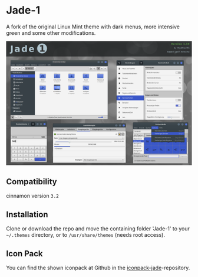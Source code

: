 # Jade-1
A fork of the original Linux Mint theme with dark menus, more intensive green and some other modifications. 

![alt tag](https://github.com/madmaxms/theme-jade-1/blob/red/screenshot.png)

## Compatibility
cinnamon version `3.2`

## Installation
Clone or download the repo and move the containing folder 'Jade-1' to your `~/.themes` directory, or to `/usr/share/themes` (needs root access).

## Icon Pack
You can find the shown iconpack at Github in the [iconpack-jade](https://github.com/madmaxms/iconpack-jade/)-repository.



